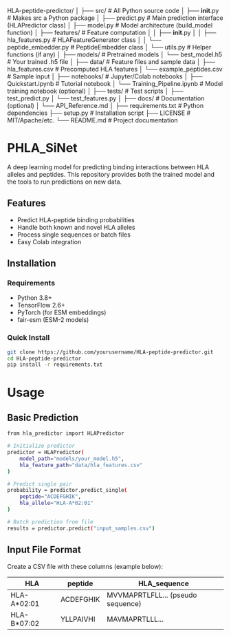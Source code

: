 HLA-peptide-predictor/
│
├── src/                               # All Python source code
│   ├── __init__.py                    # Makes src a Python package
│   ├── predict.py                     # Main prediction interface (HLAPredictor class)
│   ├── model.py                       # Model architecture (build_model function)
│   ├── features/                      # Feature computation
│   │   ├── __init__.py
│   │   ├── hla_features.py            # HLAFeatureGenerator class
│   │   └── peptide_embedder.py        # PeptideEmbedder class
│   └── utils.py                       # Helper functions (if any)
│
├── models/                            # Pretrained models
│   └── best_model.h5                  # Your trained .h5 file
│
├── data/                              # Feature files and sample data
│   ├── hla_features.csv               # Precomputed HLA features
│   └── example_peptides.csv           # Sample input
│
├── notebooks/                         # Jupyter/Colab notebooks
│   ├── Quickstart.ipynb               # Tutorial notebook
│   └── Training_Pipeline.ipynb        # Model training notebook (optional)
│
├── tests/                             # Test scripts
│   ├── test_predict.py
│   └── test_features.py
│
├── docs/                              # Documentation (optional)
│   └── API_Reference.md
│
├── requirements.txt                   # Python dependencies
├── setup.py                           # Installation script
├── LICENSE                            # MIT/Apache/etc.
└── README.md                          # Project documentation

# PHLA_SiNet

A deep learning model for predicting binding interactions between HLA alleles and peptides. This repository provides both the trained model and the tools to run predictions on new data.

## Features

- Predict HLA-peptide binding probabilities
- Handle both known and novel HLA alleles
- Process single sequences or batch files
- Easy Colab integration

## Installation

### Requirements
- Python 3.8+
- TensorFlow 2.6+
- PyTorch (for ESM embeddings)
- fair-esm (ESM-2 models)

### Quick Install
```bash
git clone https://github.com/yourusername/HLA-peptide-predictor.git
cd HLA-peptide-predictor
pip install -r requirements.txt
```
# Usage
## Basic Prediction
```bash
from hla_predictor import HLAPredictor

# Initialize predictor
predictor = HLAPredictor(
    model_path="models/your_model.h5",
    hla_feature_path="data/hla_features.csv"
)

# Predict single pair
probability = predictor.predict_single(
    peptide="ACDEFGHIK", 
    hla_allele="HLA-A*02:01"
)

# Batch prediction from file
results = predictor.predict("input_samples.csv")
```
## Input File Format
Create a CSV file with these columns (example below):

| HLA        | peptide   | HLA_sequence                  |
|------------|-----------|-------------------------------|
| HLA-A*02:01 | ACDEFGHIK | MVVMAPRTLFLL... (pseudo sequence) |
| HLA-B*07:02 | YLLPAIVHI | MAVMAPRTLLL...               |
